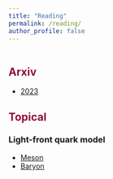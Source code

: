 ```yaml
---
title: "Reading"
permalink: /reading/
author_profile: false
---
```

  
   
<p style="margin-bottom:1.2cm;"></p>

<h2 style="color:#900C3F">Arxiv </h2>

<ul> 
  <li> <a href="https://ajarifi.github.io/arxiv-2023/">2023</a> <br> </li>
</ul>


<h2 style="color:#900C3F"> Topical </h2>

<h3> Light-front quark model </h3>
<ul> 
  <li> <a href="https://ajarifi.github.io/lfqm-meson/"> Meson </a> <br> </li>
  <li> <a href="https://ajarifi.github.io/lfqm-baryon/"> Baryon </a> <br> </li>
</ul>
